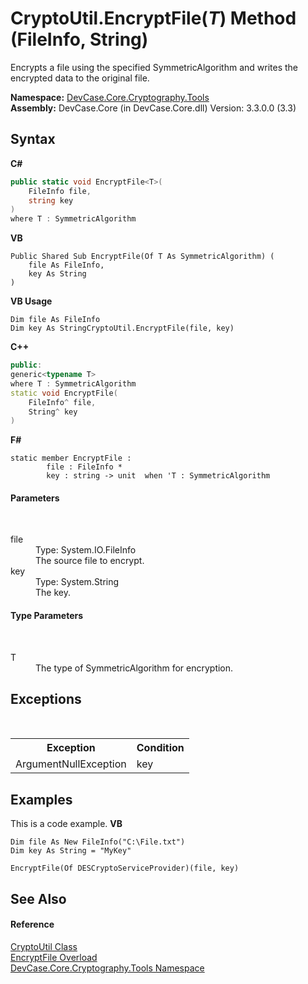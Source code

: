 # CryptoUtil.EncryptFile(*T*) Method (FileInfo, String)
 

Encrypts a file using the specified SymmetricAlgorithm and writes the encrypted data to the original file.

**Namespace:**&nbsp;<a href="N_DevCase_Core_Cryptography_Tools">DevCase.Core.Cryptography.Tools</a><br />**Assembly:**&nbsp;DevCase.Core (in DevCase.Core.dll) Version: 3.3.0.0 (3.3)

## Syntax

**C#**<br />
``` C#
public static void EncryptFile<T>(
	FileInfo file,
	string key
)
where T : SymmetricAlgorithm

```

**VB**<br />
``` VB
Public Shared Sub EncryptFile(Of T As SymmetricAlgorithm) ( 
	file As FileInfo,
	key As String
)
```

**VB Usage**<br />
``` VB Usage
Dim file As FileInfo
Dim key As StringCryptoUtil.EncryptFile(file, key)
```

**C++**<br />
``` C++
public:
generic<typename T>
where T : SymmetricAlgorithm
static void EncryptFile(
	FileInfo^ file, 
	String^ key
)
```

**F#**<br />
``` F#
static member EncryptFile : 
        file : FileInfo * 
        key : string -> unit  when 'T : SymmetricAlgorithm

```


#### Parameters
&nbsp;<dl><dt>file</dt><dd>Type: System.IO.FileInfo<br />The source file to encrypt.</dd><dt>key</dt><dd>Type: System.String<br />The key.</dd></dl>

#### Type Parameters
&nbsp;<dl><dt>T</dt><dd>The type of SymmetricAlgorithm for encryption.</dd></dl>

## Exceptions
&nbsp;<table><tr><th>Exception</th><th>Condition</th></tr><tr><td>ArgumentNullException</td><td>key</td></tr></table>

## Examples
This is a code example. 
**VB**<br />
``` VB
Dim file As New FileInfo("C:\File.txt")
Dim key As String = "MyKey"

EncryptFile(Of DESCryptoServiceProvider)(file, key)
```


## See Also


#### Reference
<a href="T_DevCase_Core_Cryptography_Tools_CryptoUtil">CryptoUtil Class</a><br /><a href="Overload_DevCase_Core_Cryptography_Tools_CryptoUtil_EncryptFile">EncryptFile Overload</a><br /><a href="N_DevCase_Core_Cryptography_Tools">DevCase.Core.Cryptography.Tools Namespace</a><br />